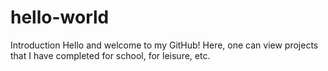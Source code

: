 # hello-world
Introduction
  Hello and welcome to my GitHub! 
  Here, one can view projects that I have completed for school, for leisure, etc. 
